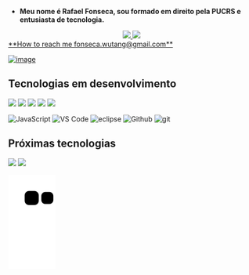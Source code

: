 - **Meu nome é Rafael Fonseca, sou formado em direito pela PUCRS e entusiasta de tecnologia.**
<div align="center">
  <a href="https://github.com/triskler">
  <img height="180em" src="https://github-readme-stats.vercel.app/api?username=triskler&show_icons=true&theme=omni&include_all_commits=true&count_private=true"/>
  <img height="180em" src="https://github-readme-stats.vercel.app/api/top-langs/?username=triskler&layout=compact&langs_count=7&theme=omni"/>
</div>
  **How to reach me fonseca.wutang@gmail.com**




[![image](https://user-images.githubusercontent.com/88354341/137893795-7d462444-6842-4b51-b439-8e6983350287.png)](https://www.linkedin.com/in/rafael-fonseca-6574822a/)

## Tecnologias em desenvolvimento
<img height="35em" src="https://cdn.jsdelivr.net/gh/devicons/devicon/icons/github/github-original-wordmark.svg" /> <img height="45em" src="https://cdn.jsdelivr.net/gh/devicons/devicon/icons/java/java-original-wordmark.svg" /> <img height="40em" src="https://cdn.jsdelivr.net/gh/devicons/devicon/icons/jupyter/jupyter-original-wordmark.svg" /> <img height="45em" src="https://cdn.jsdelivr.net/gh/devicons/devicon/icons/python/python-original-wordmark.svg" /> <img height="42em" src="https://cdn.jsdelivr.net/gh/devicons/devicon/icons/vscode/vscode-original-wordmark.svg" />




  
![JavaScript](https://camo.githubusercontent.com/cf1a0ef083a2372d7f66b4691d5d25bfd8c098f42871e8da90edb1f32ed187c4/68747470733a2f2f696d672e736869656c64732e696f2f62616467652f2d4a6176615363726970742d626c61636b3f7374796c653d666c61742d737175617265266c6f676f3d6a617661736372697074) ![VS Code](https://camo.githubusercontent.com/639d2f4c43a01e8f0382589b9e2dae1d20161b6ec0bc9a40dcd99917f1b2286d/68747470733a2f2f696d672e736869656c64732e696f2f62616467652f2d5653436f64652d3030374143433f7374796c653d666c61742d737175617265266c6f676f3d76697375616c2d73747564696f2d636f6465266c6f676f436f6c6f723d7768697465) ![eclipse](https://camo.githubusercontent.com/5395fa328395998163ba3ae03e20eb6cd633c2535f4149cc6b2f5fa40113ecaf/68747470733a2f2f696d672e736869656c64732e696f2f62616467652f2d45636c697073652d3243323235353f7374796c653d666c61742d737175617265266c6f676f3d65636c69707365266c6f676f436f6c6f723d7768697465) ![Github](https://camo.githubusercontent.com/85dc47a56a4e73ae7b6e64b3b4416785497e74219ae179ae8faaaca10d5a78d9/68747470733a2f2f696d672e736869656c64732e696f2f62616467652f2d4769744875622d3138313731373f7374796c653d666c61742d737175617265266c6f676f3d676974687562) ![git](https://camo.githubusercontent.com/edd3031a0956c904634f9a394267a6ba61e9a0bb95c9512a1fbc0725b4014d03/68747470733a2f2f696d672e736869656c64732e696f2f62616467652f2d4769742d626c61636b3f7374796c653d666c61742d737175617265266c6f676f3d676974)

## Próximas tecnologias
  <img height="55em" src="https://cdn.jsdelivr.net/gh/devicons/devicon/icons/mysql/mysql-original-wordmark.svg" /> <img height="45em" src="https://cdn.jsdelivr.net/gh/devicons/devicon/icons/angularjs/angularjs-original.svg" />




 ![Snake animation](https://github.com/rafaballerini/rafaballerini/blob/output/github-contribution-grid-snake.svg)


<!---
triskler/triskler is a ✨ special ✨ repository because its `README.md` (this file) appears on your GitHub profile.
You can click the Preview link to take a look at your changes.
--->
